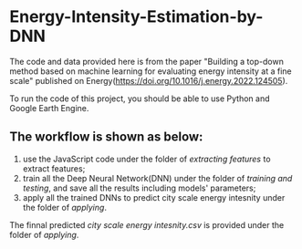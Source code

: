 # Energy-Intensity-Estimation-by-DNN
The code and data provided here is from the paper "Building a top-down method based on machine learning for evaluating energy intensity at a fine scale" published on Energy(https://doi.org/10.1016/j.energy.2022.124505).

To run the code of this project, you should be able to use Python and Google Earth Engine.

## The workflow is shown as below:
1. use the JavaScript code under the folder of _extracting features_ to extract features;
2. train all the Deep Neural Network(DNN) under the folder of _training and testing_, and save all the results including models' parameters;
3. apply all the trained DNNs to predict city scale energy intesnity under the folder of _applying_.

The finnal predicted _city scale energy intesnity.csv_ is provided under the folder of _applying_.
